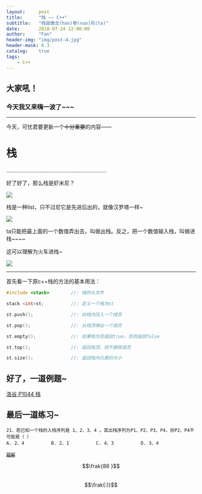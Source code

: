 ```yaml
---
layout:     post
title:      "栈 —— C++"
subtitle:   "栈就像龙(han)卷(nuo)风(ta)"
date:       2018-07-24 12:00:00
author:     "Fan"
header-img: "img/post-4.jpg"
header-mask: 0.3
catalog:    true
tags:
    - C++
---
```


## 大家吼！

### 今天我又来嗨一波了~~~

---

今天，可忧君要更新一个~~十分重要~~的内容——

# 栈

…………………………………………………………

好了好了，那么栈是虾米尼？

![](https://gss1.bdstatic.com/9vo3dSag_xI4khGkpoWK1HF6hhy/baike/s%3D220/sign=4b2162dc1bd5ad6eaef963e8b1cb39a3/8b82b9014a90f603eab7c55f3912b31bb051eda7.jpg)

栈是一种list，只不过尼它是先进后出的，就像汉罗塔一样~

![](http://www.juoou.cn/uploads/allimg/160412/1_160412131627_1.jpg)

ta只能把最上面的一个数值弄出去，叫做出栈。反之，把一个数值输入栈，叫做进栈~~~~

这可以理解为火车进栈~

![](https://cdn.luogu.org/upload/pic/19439.png)

---

首先看一下原c++栈的方法的基本用法：
```cpp
#include <stack>    	//: 栈的头文件

stack <int>st;		    //: 定义一个栈为st

st.push();				//: 向栈内压入一个成员

st.pop();				//: 从栈顶弹出一个成员

st.empty();				//: 如果栈为空返回true，否则返回false

st.top();				//: 返回栈顶，但不删除成员

st.size();				//: 返回栈内元素的大小

```

## 好了，一道例题~

[洛谷 P1044 栈](https://www.luogu.org/problemnew/show/P1044)

## 最后一道练习~

```
21、若已知一个栈的入栈序列是 1、2、3、4 。其出栈序列为P1、P2、P3、P4，则P2、P4不可能是（ ）
A. 2、4			B. 2、1			C. 4、3			D. 3、4
```

[~~`题解`~~](https://www.zybuluo.com/keyou-Fang/note/1151600)

$$\frak{88 }$$  
$$\frak{:)}$$
